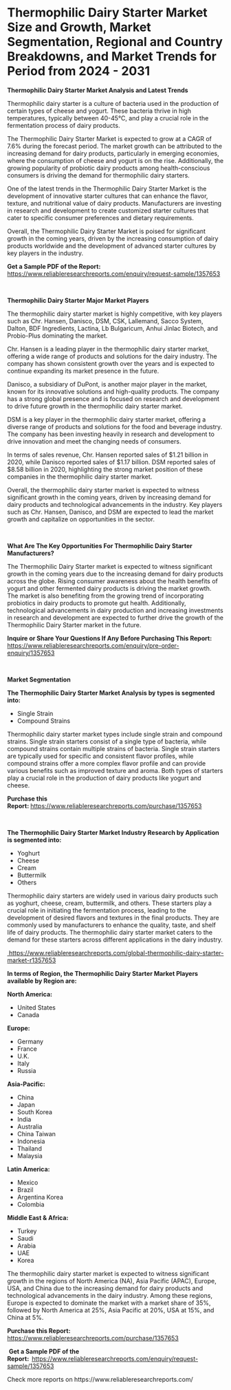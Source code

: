 <p><h1>Thermophilic Dairy Starter Market Size and Growth, Market Segmentation, Regional and Country Breakdowns, and Market Trends for Period from 2024 -  2031</h1></p><p><strong>Thermophilic Dairy Starter Market Analysis and Latest Trends</strong></p>
<p><p>Thermophilic dairy starter is a culture of bacteria used in the production of certain types of cheese and yogurt. These bacteria thrive in high temperatures, typically between 40-45°C, and play a crucial role in the fermentation process of dairy products.</p><p>The Thermophilic Dairy Starter Market is expected to grow at a CAGR of 7.6% during the forecast period. The market growth can be attributed to the increasing demand for dairy products, particularly in emerging economies, where the consumption of cheese and yogurt is on the rise. Additionally, the growing popularity of probiotic dairy products among health-conscious consumers is driving the demand for thermophilic dairy starters.</p><p>One of the latest trends in the Thermophilic Dairy Starter Market is the development of innovative starter cultures that can enhance the flavor, texture, and nutritional value of dairy products. Manufacturers are investing in research and development to create customized starter cultures that cater to specific consumer preferences and dietary requirements.</p><p>Overall, the Thermophilic Dairy Starter Market is poised for significant growth in the coming years, driven by the increasing consumption of dairy products worldwide and the development of advanced starter cultures by key players in the industry.</p></p>
<p><strong>Get a Sample PDF of the Report:&nbsp;</strong> <a href="https://www.reliableresearchreports.com/enquiry/request-sample/1357653">https://www.reliableresearchreports.com/enquiry/request-sample/1357653</a></p>
<p>&nbsp;</p>
<p><strong>Thermophilic Dairy Starter Major Market Players</strong></p>
<p><p>The thermophilic dairy starter market is highly competitive, with key players such as Chr. Hansen, Danisco, DSM, CSK, Lallemand, Sacco System, Dalton, BDF Ingredients, Lactina, Lb Bulgaricum, Anhui Jinlac Biotech, and Probio-Plus dominating the market.</p><p>Chr. Hansen is a leading player in the thermophilic dairy starter market, offering a wide range of products and solutions for the dairy industry. The company has shown consistent growth over the years and is expected to continue expanding its market presence in the future.</p><p>Danisco, a subsidiary of DuPont, is another major player in the market, known for its innovative solutions and high-quality products. The company has a strong global presence and is focused on research and development to drive future growth in the thermophilic dairy starter market.</p><p>DSM is a key player in the thermophilic dairy starter market, offering a diverse range of products and solutions for the food and beverage industry. The company has been investing heavily in research and development to drive innovation and meet the changing needs of consumers.</p><p>In terms of sales revenue, Chr. Hansen reported sales of $1.21 billion in 2020, while Danisco reported sales of $1.17 billion. DSM reported sales of $8.58 billion in 2020, highlighting the strong market position of these companies in the thermophilic dairy starter market.</p><p>Overall, the thermophilic dairy starter market is expected to witness significant growth in the coming years, driven by increasing demand for dairy products and technological advancements in the industry. Key players such as Chr. Hansen, Danisco, and DSM are expected to lead the market growth and capitalize on opportunities in the sector.</p></p>
<p>&nbsp;</p>
<p><strong>What Are The Key Opportunities For Thermophilic Dairy Starter Manufacturers?</strong></p>
<p><p>The Thermophilic Dairy Starter market is expected to witness significant growth in the coming years due to the increasing demand for dairy products across the globe. Rising consumer awareness about the health benefits of yogurt and other fermented dairy products is driving the market growth. The market is also benefiting from the growing trend of incorporating probiotics in dairy products to promote gut health. Additionally, technological advancements in dairy production and increasing investments in research and development are expected to further drive the growth of the Thermophilic Dairy Starter market in the future.</p></p>
<p><strong>Inquire or Share Your Questions If Any Before Purchasing This Report:</strong> <a href="https://www.reliableresearchreports.com/enquiry/pre-order-enquiry/1357653">https://www.reliableresearchreports.com/enquiry/pre-order-enquiry/1357653</a></p>
<p>&nbsp;</p>
<p><strong>Market Segmentation</strong></p>
<p><strong>The Thermophilic Dairy Starter Market Analysis by types is segmented into:</strong></p>
<p><ul><li>Single Strain</li><li>Compound Strains</li></ul></p>
<p><p>Thermophilic dairy starter market types include single strain and compound strains. Single strain starters consist of a single type of bacteria, while compound strains contain multiple strains of bacteria. Single strain starters are typically used for specific and consistent flavor profiles, while compound strains offer a more complex flavor profile and can provide various benefits such as improved texture and aroma. Both types of starters play a crucial role in the production of dairy products like yogurt and cheese.</p></p>
<p><strong>Purchase this Report:&nbsp;</strong><a href="https://www.reliableresearchreports.com/purchase/1357653">https://www.reliableresearchreports.com/purchase/1357653</a></p>
<p>&nbsp;</p>
<p><strong>The Thermophilic Dairy Starter Market Industry Research by Application is segmented into:</strong></p>
<p><ul><li>Yoghurt</li><li>Cheese</li><li>Cream</li><li>Buttermilk</li><li>Others</li></ul></p>
<p><p>Thermophilic dairy starters are widely used in various dairy products such as yoghurt, cheese, cream, buttermilk, and others. These starters play a crucial role in initiating the fermentation process, leading to the development of desired flavors and textures in the final products. They are commonly used by manufacturers to enhance the quality, taste, and shelf life of dairy products. The thermophilic dairy starter market caters to the demand for these starters across different applications in the dairy industry.</p></p>
<p><a href="https://www.reliableresearchreports.com/global-thermophilic-dairy-starter-market-r1357653">&nbsp;https://www.reliableresearchreports.com/global-thermophilic-dairy-starter-market-r1357653</a></p>
<p><strong>In terms of Region, the Thermophilic Dairy Starter Market Players available by Region are:</strong></p>
<p>
    <p> <strong> North America: </strong>
        <ul>
            <li>United States</li>
            <li>Canada</li>
        </ul>
        </p> 
    <p> <strong> Europe: </strong>
        <ul>
            <li>Germany</li>
            <li>France</li>
            <li>U.K.</li>
            <li>Italy</li>
            <li>Russia</li>
        </ul>
        </p> 
    <p> <strong> Asia-Pacific: </strong>
        <ul>
            <li>China</li>
            <li>Japan</li>
            <li>South Korea</li>
            <li>India</li>
            <li>Australia</li>
            <li>China Taiwan</li>
            <li>Indonesia</li>
            <li>Thailand</li>
            <li>Malaysia</li>
        </ul>
        </p> 
    <p> <strong> Latin America: </strong>
        <ul>
            <li>Mexico</li>
            <li>Brazil</li>
            <li>Argentina Korea</li>
            <li>Colombia</li>
        </ul>
        </p> 
    <p> <strong> Middle East & Africa: </strong>
        <ul>
            <li>Turkey</li>
            <li>Saudi</li>
            <li>Arabia</li>
            <li>UAE</li>
            <li>Korea</li>
        </ul>
    </p>
    </p>
<p><p>The thermophilic dairy starter market is expected to witness significant growth in the regions of North America (NA), Asia Pacific (APAC), Europe, USA, and China due to the increasing demand for dairy products and technological advancements in the dairy industry. Among these regions, Europe is expected to dominate the market with a market share of 35%, followed by North America at 25%, Asia Pacific at 20%, USA at 15%, and China at 5%.</p></p>
<p><strong>Purchase this Report: </strong><a href="https://www.reliableresearchreports.com/purchase/1357653">https://www.reliableresearchreports.com/purchase/1357653</a></p>
<p>&nbsp;<strong>Get a Sample PDF of the Report:&nbsp;&nbsp;</strong><a href="https://www.reliableresearchreports.com/enquiry/request-sample/1357653">https://www.reliableresearchreports.com/enquiry/request-sample/1357653</a></p>
<p><strong></strong></p>
<p>Check more reports on https://www.reliableresearchreports.com/</p>